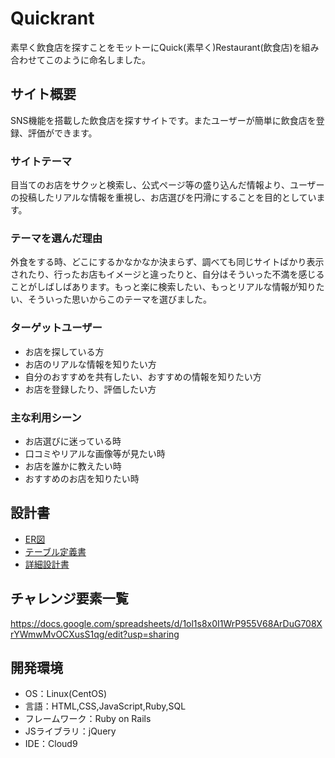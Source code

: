 # Quickrant
素早く飲食店を探すことをモットーにQuick(素早く)Restaurant(飲食店)を組み合わせてこのように命名しました。
## サイト概要
SNS機能を搭載した飲食店を探すサイトです。またユーザーが簡単に飲食店を登録、評価ができます。

### サイトテーマ
目当てのお店をサクッと検索し、公式ページ等の盛り込んだ情報より、ユーザーの投稿したリアルな情報を重視し、お店選びを円滑にすることを目的としています。

### テーマを選んだ理由
外食をする時、どこにするかなかなか決まらず、調べても同じサイトばかり表示されたり、行ったお店もイメージと違ったりと、自分はそういった不満を感じることがしばしばあります。もっと楽に検索したい、もっとリアルな情報が知りたい、そういった思いからこのテーマを選びました。

### ターゲットユーザー
* お店を探している方
* お店のリアルな情報を知りたい方
* 自分のおすすめを共有したい、おすすめの情報を知りたい方
* お店を登録したり、評価したい方

### 主な利用シーン
* お店選びに迷っている時
* 口コミやリアルな画像等が見たい時
* お店を誰かに教えたい時
* おすすめのお店を知りたい時

## 設計書
* [ER図](https://drive.google.com/file/d/1UHnafu1uiebTpT369adnCFzRj8YvDFL8/view?usp=sharing)
* [テーブル定義書](https://docs.google.com/spreadsheets/d/1tqSIncBLL-M9HV5LGmBUHQIcYSkc0I5447j0JqFJBXo/edit?usp=sharing)
* [詳細設計書](https://docs.google.com/spreadsheets/d/1FwTl-RELqiL_rYiiRHyT6nWeOgNm2MGsc_DtjlTZDeY/edit?usp=sharing)
## チャレンジ要素一覧
<https://docs.google.com/spreadsheets/d/1ol1s8x0I1WrP955V68ArDuG708XrYWmwMvOCXusS1qg/edit?usp=sharing>

## 開発環境
- OS：Linux(CentOS)
- 言語：HTML,CSS,JavaScript,Ruby,SQL
- フレームワーク：Ruby on Rails
- JSライブラリ：jQuery
- IDE：Cloud9
